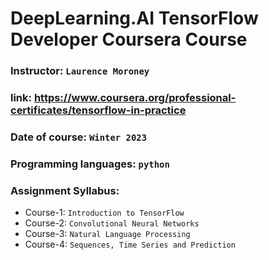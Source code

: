 # DeepLearning.AI TensorFlow Developer Coursera Course


### Instructor: `Laurence Moroney`

### link: https://www.coursera.org/professional-certificates/tensorflow-in-practice

### Date of course: `Winter 2023`

### Programming languages: `python`

### Assignment Syllabus:

- Course-1: `Introduction to TensorFlow`
- Course-2: `Convolutional Neural Networks`
- Course-3: `Natural Language Processing`
- Course-4: `Sequences, Time Series and Prediction`